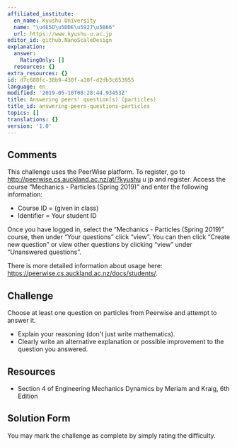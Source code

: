 ```yaml
---
affiliated_institute:
  en_name: Kyushu University
  name: "\u4E5D\u5DDE\u5927\u5B66"
  url: https://www.kyushu-u.ac.jp
editor_id: github.NanoScaleDesign
explanation:
  answer:
    RatingOnly: []
  resources: {}
extra_resources: {}
id: d7c688fc-38b9-430f-a10f-d2db3c653955
language: en
modified: '2019-05-10T08:28:44.93453Z'
title: Answering peers' question(s) (particles)
title_id: answering-peers-questions-particles
topics: []
translations: {}
version: '1.0'
---
```


## Comments
This challenge uses the PeerWise platform. To register, go to http://peerwise.cs.auckland.ac.nz/at/?kyushu u jp and register. Access the course “Mechanics - Particles (Spring 2019)” and enter the following information:

- Course ID = (given in class)
- Identifier = Your student ID

Once you have logged in, select the “Mechanics - Particles (Spring 2019)” course, then under “Your questions” click “view”. You can then click “Create new question” or view other questions by clicking “view” under “Unanswered questions”.

There is more detailed information about usage here: https://peerwise.cs.auckland.ac.nz/docs/students/.


## Challenge

Choose at least one question on particles from Peerwise and attempt to answer it.

- Explain your reasoning (don't just write mathematics).
- Clearly write an alternative explanation or possible improvement to the question you answered.

## Resources

- Section 4 of Engineering Mechanics Dynamics by Meriam and Kraig, 6th Edition

## Solution Form
You may mark the challenge as complete by simply rating the difficulty.
